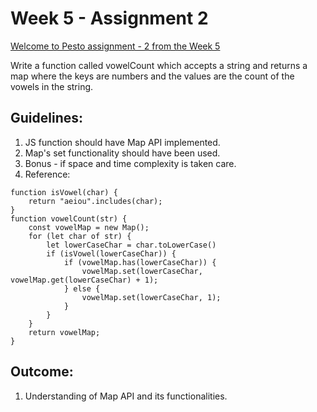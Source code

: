 # Week 5 - Assignment 2

[Welcome to Pesto assignment - 2 from the Week 5](https://pestotech.teachable.com/courses/1782350/lectures/40231574)

Write a function called vowelCount which accepts a string and returns a map where the keys are numbers and the values are the count of the vowels in the string.

## Guidelines:
1. JS function should have Map API implemented.
2. Map's set functionality should have been used.
3. Bonus - if space and time complexity is taken care.
4. Reference:

```
function isVowel(char) {
    return "aeiou".includes(char);
}
function vowelCount(str) {
    const vowelMap = new Map();
    for (let char of str) {
        let lowerCaseChar = char.toLowerCase()
        if (isVowel(lowerCaseChar)) {
            if (vowelMap.has(lowerCaseChar)) {
                vowelMap.set(lowerCaseChar, vowelMap.get(lowerCaseChar) + 1);
            } else {
                vowelMap.set(lowerCaseChar, 1);
            }
        }
    }
    return vowelMap;
}
```

## Outcome:
1. Understanding of Map API and its functionalities.
